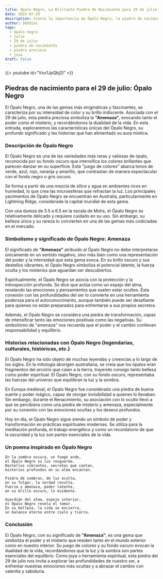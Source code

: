 ```yaml
---
title: Ópalo Negro, La Brillante Piedra de Nacimiento para 29 de julio
date: 2025-07-29
description: Sienta la importancia de Ópalo Negro, la piedra de nacimiento de 29 de julio que simboliza Amenaza. Deje que su belleza y significado iluminen su día.
author: 365días
tags:
  - ópalo negro
  - julio
  - 29 de julio
  - piedra de nacimiento
  - piedra preciosa
  - joya
draft: false
---
```


{{< youtube id="Vxx1JpQbj2I" >}}

## Piedras de nacimiento para el 29 de julio: Ópalo Negro

El Ópalo Negro, una de las gemas más enigmáticas y fascinantes, se caracteriza por su intensidad de color y su brillo iridiscente. Asociada con el 29 de julio, esta piedra preciosa simboliza la **"Amenaza"**, evocando tanto el poder como el misterio, y recordándonos la dualidad de la vida. En esta entrada, exploraremos las características únicas del Ópalo Negro, su profundo significado y las historias que han alimentado su aura mística.

### Descripción de Ópalo Negro

El Ópalo Negro es una de las variedades más raras y valiosas de ópalo, reconocida por su fondo oscuro que intensifica los colores brillantes que parecen danzar en su superficie. Esta "juego de colores" abarca tonos de verde, azul, rojo, naranja y amarillo, que contrastan de manera espectacular con el fondo negro o gris oscuro.

Se forma a partir de una mezcla de sílice y agua en ambientes ricos en humedad, lo que crea las microesferas que refractan la luz. Los principales yacimientos de Ópalo Negro se encuentran en Australia, particularmente en Lightning Ridge, considerada la capital mundial de esta gema.

Con una dureza de 5.5 a 6.5 en la escala de Mohs, el Ópalo Negro es relativamente delicado y requiere cuidado en su uso. Sin embargo, su belleza única y su rareza lo convierten en una de las gemas más codiciadas en el mercado.

### Simbolismo y significado de Ópalo Negro: Amenaza

El significado de **"Amenaza"** atribuido al Ópalo Negro no debe interpretarse únicamente en un sentido negativo, sino más bien como una representación del poder y la intensidad que esta gema evoca. En su brillo oscuro y sus destellos vibrantes, el Ópalo Negro simboliza el potencial latente, la fuerza oculta y los misterios que aguardan ser descubiertos.

Espiritualmente, el Ópalo Negro se asocia con la protección y la introspección profunda. Se dice que actúa como un espejo del alma, revelando las emociones y pensamientos que suelen estar ocultos. Esta conexión con las profundidades del ser lo convierte en una herramienta poderosa para el autoconocimiento, aunque también puede ser desafiante para quienes no están preparados para enfrentarse a sus propios secretos.

Además, el Ópalo Negro se considera una piedra de transformación, capaz de intensificar tanto las emociones positivas como las negativas. Su simbolismo de "amenaza" nos recuerda que el poder y el cambio conllevan responsabilidad y equilibrio.

### Historias relacionadas con Ópalo Negro (legendarias, culturales, históricas, etc.)

El Ópalo Negro ha sido objeto de muchas leyendas y creencias a lo largo de los siglos. En la mitología aborigen australiana, se creía que los ópalos eran fragmentos del arcoíris que caían a la tierra, trayendo consigo tanto belleza como poder espiritual. El Ópalo Negro, con su fondo oscuro, representaba las fuerzas del universo que equilibran la luz y la sombra.

En Europa medieval, el Ópalo Negro fue considerado una piedra de buena suerte y poder mágico, capaz de otorgar invisibilidad a quienes lo llevaban. Sin embargo, durante el Renacimiento, su asociación con lo oculto llevó a que se percibiera como una piedra de misterio y amenaza, especialmente por su conexión con las emociones ocultas y los deseos profundos.

Hoy en día, el Ópalo Negro sigue siendo un símbolo de poder y transformación en prácticas espirituales modernas. Se utiliza para la meditación profunda, el trabajo energético y como un recordatorio de que la oscuridad y la luz son partes esenciales de la vida.

### Un poema inspirado en Ópalo Negro

```
En la sombra oscura, un fuego arde,  
el Ópalo Negro su luz resguarda.  
Destellos vibrantes, secretos que cantan,  
misterios profundos en su alma encantan.  

Piedra de sombras, de luz oculta,  
en su fulgor, la verdad resulta.  
Fuerza y amenaza, poder latente,  
en su brillo oscuro, lo evidente.  

Guardián del alma, espejo interior,  
el Ópalo Negro revela el temor.  
En su belleza, la vida se encierra,  
un balance eterno entre cielo y tierra.  
```

### Conclusión

El Ópalo Negro, con su significado de **"Amenaza"**, es una gema que simboliza el poder y el misterio que residen tanto en el mundo exterior como en nuestro interior. Su juego de colores y su fondo oscuro evocan la dualidad de la vida, recordándonos que la luz y la sombra son partes esenciales del equilibrio. Como joya o herramienta espiritual, esta piedra del 29 de julio nos invita a explorar las profundidades de nuestro ser, a enfrentar nuestras emociones más ocultas y a abrazar el cambio con valentía y sabiduría.